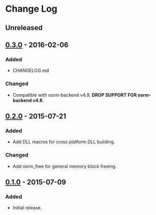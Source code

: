 # Change Log

## Unreleased

## [0.3.0] - 2016-02-06
### Added
- CHANGELOG.md

### Changed
- Compatible with osrm-backend v4.9, **DROP SUPPORT FOR osrm-backend v4.8**.

## [0.2.0] - 2015-07-21
### Added
- Add DLL macros for cross platform DLL building.

### Changed
- Add osrm_free for general memory block freeing.

## [0.1.0] - 2015-07-09
### Added
- Initial release.

[0.3.0]: https://github.com/tdihp/osrm-c/releases/tag/0.3.0
[0.2.0]: https://github.com/tdihp/osrm-c/releases/tag/0.2.0
[0.1.0]: https://github.com/tdihp/osrm-c/releases/tag/0.1.0
